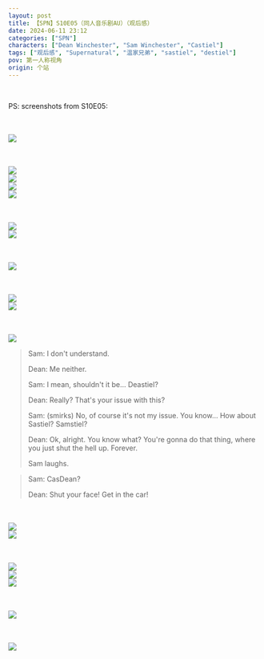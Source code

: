 ```yaml
---
layout: post
title: 【SPN】S10E05（同人音乐剧AU）（观后感）
date: 2024-06-11 23:12
categories: ["SPN"]
characters: ["Dean Winchester", "Sam Winchester", "Castiel"]
tags: ["观后感", "Supernatural", "温家兄弟", "sastiel", "destiel"]
pov: 第一人称视角
origin: 个站
---
```


<br>

PS: screenshots from S10E05:

<br><br>
![](https://github.com/junesirius/junesirius.github.io/blob/master/assets/images/SPN/S10/2024-06-11-SPN-1005-1.jpg)
<br>

<br><br>
![](https://github.com/junesirius/junesirius.github.io/blob/master/assets/images/SPN/S10/2024-06-11-SPN-1005-2.jpg)
<br>
![](https://github.com/junesirius/junesirius.github.io/blob/master/assets/images/SPN/S10/2024-06-11-SPN-1005-3.jpg)
<br>
![](https://github.com/junesirius/junesirius.github.io/blob/master/assets/images/SPN/S10/2024-06-11-SPN-1005-7.jpg)
<br>
![](https://github.com/junesirius/junesirius.github.io/blob/master/assets/images/SPN/S10/2024-06-11-SPN-1005-13.jpg)
<br>

<br><br>
![](https://github.com/junesirius/junesirius.github.io/blob/master/assets/images/SPN/S10/2024-06-11-SPN-1005-5.jpg)
<br>
![](https://github.com/junesirius/junesirius.github.io/blob/master/assets/images/SPN/S10/2024-06-11-SPN-1005-4.jpg)
<br>

<br><br>
![](https://github.com/junesirius/junesirius.github.io/blob/master/assets/images/SPN/S10/2024-06-11-SPN-1005-6.jpg)
<br>

<br><br>
![](https://github.com/junesirius/junesirius.github.io/blob/master/assets/images/SPN/S10/2024-06-11-SPN-1005-9.jpg)
<br>
![](https://github.com/junesirius/junesirius.github.io/blob/master/assets/images/SPN/S10/2024-06-11-SPN-1005-8.jpg)
<br>

<br><br>
![](https://github.com/junesirius/junesirius.github.io/blob/master/assets/images/SPN/S10/2024-06-11-SPN-1005-10.jpg)
<br>

> Sam: I don't understand.
>
> Dean: Me neither.
>
> Sam: I mean, shouldn't it be... Deastiel?
>
> Dean: Really? That's your issue with this?
>
> Sam: (smirks) No, of course it's not my issue. You know... How about Sastiel? Samstiel?
>
> Dean: Ok, alright. You know what? You're gonna do that thing, where you just shut the hell up. Forever.
>
> Sam laughs.

> Sam: CasDean?
>
> Dean: Shut your face! Get in the car!

<br><br>
![](https://github.com/junesirius/junesirius.github.io/blob/master/assets/images/SPN/S10/2024-06-11-SPN-1005-11.jpg)
<br>
![](https://github.com/junesirius/junesirius.github.io/blob/master/assets/images/SPN/S10/2024-06-11-SPN-1005-12.jpg)
<br>

<br><br>
![](https://github.com/junesirius/junesirius.github.io/blob/master/assets/images/SPN/S10/2024-06-11-SPN-1005-14.jpg)
<br>
![](https://github.com/junesirius/junesirius.github.io/blob/master/assets/images/SPN/S10/2024-06-11-SPN-1005-15.jpg)
<br>
![](https://github.com/junesirius/junesirius.github.io/blob/master/assets/images/SPN/S10/2024-06-11-SPN-1005-16.jpg)
<br>

<br><br>
![](https://github.com/junesirius/junesirius.github.io/blob/master/assets/images/SPN/S10/2024-06-11-SPN-1005-17.jpg)
<br>

<br><br>
![](https://github.com/junesirius/junesirius.github.io/blob/master/assets/images/SPN/S10/2024-06-11-SPN-1005-18.jpg)
<br>

